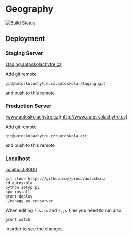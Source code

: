 # Geography

[![Build Status](https://travis-ci.org/proso/geography.png)](https://travis-ci.org/proso/geography)


## Deployment

### Staging Server

[staging.autoskolachytre.cz](http://staging.autoskolachytre.cz)

Add git remote 
```
git@autoskolachytre.cz:autoskola-staging.git
```
and push to this remote

### Production Server

[www.autoskolachytre.cz](http://www.autoskolachytre.cz)

Add git remote 
```
git@autoskolachytre.cz:autoskola.git
```
and push to this remote

### Localhost

[localhost:8000](http://localhost:8000)

```
git clone https://github.com/proso/autoskola
cd autoskola
python setyp.py
npm install
grunt deploy
./manage.py runserver
```
When editing `*.sass` and `*.js` files you need to run also
```
grunt watch
```
in order to see the changes

